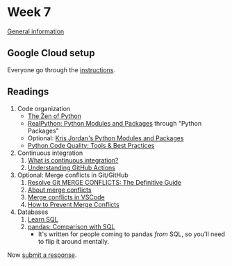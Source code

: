 # Week 7

[General information](../README.md#readings)

## Google Cloud setup

Everyone go through the [instructions](../docs/google_cloud.md).

## Readings

1. Code organization
   - [The Zen of Python](https://peps.python.org/pep-0020/#the-zen-of-python)
   - [RealPython: Python Modules and Packages](https://realpython.com/python-modules-packages/) through "Python Packages"
   - Optional: [Kris Jordan's Python Modules and Packages](https://www.youtube.com/watch?v=t3pQo0mFb-U)
   - [Python Code Quality: Tools & Best Practices](https://realpython.com/python-code-quality/)
1. Continuous integration
   1. [What is continuous integration?](https://www.atlassian.com/continuous-delivery/continuous-integration)
   1. [Understanding GitHub Actions](https://docs.github.com/en/actions/about-github-actions/understanding-github-actions)
1. Optional: Merge conflicts in Git/GitHub
   1. [Resolve Git MERGE CONFLICTS: The Definitive Guide](https://www.youtube.com/watch?v=Sqsz1-o7nXk)
   1. [About merge conflicts](https://docs.github.com/en/pull-requests/collaborating-with-pull-requests/addressing-merge-conflicts/about-merge-conflicts)
   1. [Merge conflicts in VSCode](https://code.visualstudio.com/docs/sourcecontrol/overview#_merge-conflicts)
   1. [How to Prevent Merge Conflicts](https://dev.to/github/how-to-prevent-merge-conflicts-or-at-least-have-less-of-them-109p)
1. Databases
   1. [Learn SQL](https://www.codecademy.com/learn/learn-sql)
   1. [pandas: Comparison with SQL](https://pandas.pydata.org/docs/getting_started/comparison/comparison_with_sql.html)
      - It's written for people coming to pandas _from_ SQL, so you'll need to flip it around mentally.

Now [submit a response](../README.md#responses).
